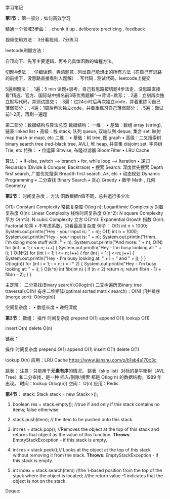 学习笔记

**第1节**：
第一部分：如何高效学习

精通一个领域3步曲：
. chunk it up
. deliberate practicing
. feedback

视频使用方法：
3分看视频，7分练习

leetcode刷题方法：

自顶向下、先写主要逻辑，再补充具体函数的编程方法。

切题4步法：
. 仔细读题，弄清题意
. 列出自己能想出的所有方法（在自己有思路的前提下，没思路直接看别人题解）
. 写代码
. 测试代码，leetcode上提交

5遍刷题法：
. 1遍：5 min 读题+思考，自己有思路按切题4步法走，没思路直接看“精选、官方、国际站中排名前3等优秀题解”——>背诵+默写；
. 2遍：立刻再次独立默写代码，并测试提交；
. 3遍：过24小时后再次独立code，并着重练习自己薄弱部分；
. 4遍：1周后再次独立code，并着重练习自己薄弱部分；
. 5遍：面试前1-2周，再刷一遍题

第二部分：数据结构与算法总览
数据结构：
一维：
• 基础：数组 array (string), 链表 linked list
• 高级：栈 stack, 队列 queue, 双端队列 deque, 集合 set, 映射 map (hash or map), etc
二维：
• 基础：树 tree, 图 graph
• 高级：二叉搜索树 binary search tree (red-black tree, AVL), 堆 heap, 并查集 disjoint set, 字典树 Trie, etc
特殊：
• 位运算 Bitwise, 布隆过滤器 BloomFilter
• LRU Cache

算法：
• If-else, switch —> branch
• for, while loop —> Iteration
• 递归 Recursion (Divide & Conquer, Backtrace)
• 搜索 Search: 深度优先搜索 Depth first search, 广度优先搜索 Breadth first search, A*, etc
• 动态规划 Dynamic Programming
• 二分查找 Binary Search
• 贪心 Greedy
• 数学 Math , 几何 Geometry


**第2节**：
时间复杂度：
方法:函数根据n值不同，总共运行多少次

O(1): Constant Complexity 常数复杂度
O(log n): Logarithmic Complexity 对数复杂度
O(n): Linear Complexity 线性时间复杂度
O(n^2): N square Complexity 平方
O(n^3): N cubic Complexity 立方
O(2^n): Exponential Growth 指数
O(n!): Factorial 阶乘
• 不考虑系数，只看最高复杂度
例子：
O(1) int n = 1000;
     System.out.println("Hey - your input is: " + n);
O(1) int n = 1000;
     System.out.println("Hey - your input is: " + n);
     System.out.println("Hmm.. I'm doing more stuff with: " + n);
     System.out.println("And more: " + n);
O(N) for (int i = 1; i <= n; i++) {
     System.out.println("Hey - I'm busy looking at: " + i);
     }
O(N^2) for (int i = 1; i <= n; i++) {
          for (int j = 1; j <=n; j++) {
              System.out.println("Hey - I'm busy looking at: " + i + " and " + j);
          } 
       }
O(log(n)) for (int i = 1; i < n; i = i * 2) {
               System.out.println("Hey - I'm busy looking at: " + i);
          }
O(k^n) int fib(int n) {
            if (n < 2) return n;
                return fib(n - 1) + fib(n - 2);
            }
       }

主定理：
二分查找(Binary search):O(log(n))
二叉树遍历(Binary tree traversal):O(N)
有序二维矩阵(optimal sorted matrix search)：O(N)
归并排序(merge sort): O(nlog(n))

空间复杂度：
• 数组长度
• 递归深度

**第3节**：
数组：
操作     时间复杂度
prepend      O(1)
append       O(1)
lookup       O(1)

insert       O(n)
delete       O(n)

链表：

  操作     时间复杂度
prepend      O(1)
append       O(1)
insert       O(1)
delete       O(1)

lookup       O(n)
应用：LRU Cache  https://www.jianshu.com/p/b1ab4a170c3c

跳表：
注意：只能用于**元素有序**的情况。
跳表（skip list）对标的是平衡树（AVL Tree）和二分查找，是一种 插入/删除/搜索 都是 O(log n) 的数据结构。1989 年出现。
时间：lookup       O(log(n))
空间：             O(n)
应用：Redis


**第4节**：
stack:
Stack<Integer> stack = new Stack<>();

1. boolean res = stack.empty();    //true if and only if this stack contains no items; false otherwise

2. stack.push(item); // the item to be pushed onto this stack.

3. int res = stack.pop(); //Removes the object at the top of this stack and returns that object as the value of this function.
                         **Throws**:  EmptyStackException - if this stack is empty.
4. int res = stack.peek();// Looks at the object at the top of this stack without removing it from the stack. 
                          **Throws**: EmptyStackException - if this stack is empty.    
5. int index = stack.search(item)  //the 1-based position from the top of the stack where the object is located;
                                   //the return value -1 indicates that the object is not on the stack.   

Deque:









